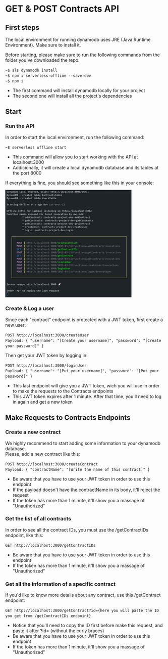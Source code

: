 # GET & POST Contracts API

## First steps

The local environment for running dynamodb uses JRE (Java Runtime Environment). Make sure to install it.

Before starting, please make sure to run the following commands from the folder you've downloaded the repo:

`~$ sls dynamodb install`\
`~$ npm i serverless-offline --save-dev`\
`~$ npm i`

- The first command will install dynamodb locally for your project
- The second one will install all the project's dependencies

## Start

### Run the API

In order to start the local environment, run the following command:

`~$ serverless offline start`

- This command will allow you to start working with the API at localhost:3000
- Addicionally, it will create a local dynamodb database and its tables at the port 8000

If everything is fine, you should see something like this in your console:

<img src="./images/1-runLocal.jpg" alt="drawing" width="400"/>

### Create & Log a user

Since each "contract" endpoint is protected with a JWT token, first create a new user:

`POST http://localhost:3000/createUser` \
`Payload: { "username": "[Create your username]", "password": "[Create your password]" }`

Then get your JWT token by logging in:

`POST http://localhost:3000/loginUser` \
`Payload: { "username": "[Put your username]", "password": "[Put your password]" }`

- This last endpoint will give you a JWT token, wich you will use in order to make the requests to the Contracts endpoints
- This JWT token expires after 1 minute. After that time, you'll need to log in again and get a new token

## Make Requests to Contracts Endpoints

### Create a new contract

We highly recommend to start adding some information to your dynamodb database.\
Please, add a new contract like this:

`POST http://localhost:3000/createContract` \
`Payload: { "contractName": "[Write the name of this contract]" }`

- Be aware that you have to use your JWT token in order to use this endpoint
- If the payload doesn't have the contractName in its body, it'll reject the request
- If the token has more than 1 minute, it'll show you a massage of "Unauthorized"

### Get the list of all contracts

In order to see all the contract IDs, you must use the /getContractIDs endpoint, like this:

`GET http://localhost:3000/getContractIDs`

- Be aware that you have to use your JWT token in order to use this endpoint
- If the token has more than 1 minute, it'll show you a massage of "Unauthorized"

### Get all the information of a specific contract

If you'd like to know more details about any contract, use this /getContract endpoint:

`GET http://localhost:3000/getContract?id={here you will paste the ID you get from /getContractIDs endpoint}`

- Notice that you'll need to copy the ID first before make this request, and paste it after ?id= (without the curly braces)
- Be aware that you have to use your JWT token in order to use this endpoint
- If the token has more than 1 minute, it'll show you a massage of "Unauthorized"
